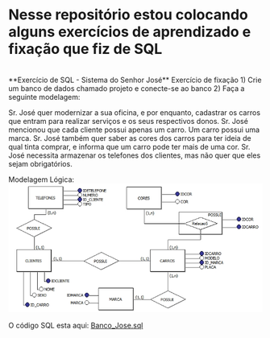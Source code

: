 # Nesse repositório estou colocando alguns exercícios de aprendizado e fixação que fiz de SQL
<br/>
**Exercício de SQL - Sistema do Senhor José**
Exercício de fixação
1) Crie um banco de dados chamado projeto e conecte-se ao banco
2) Faça a seguinte modelagem:

Sr. José quer modernizar a sua oficina, e por enquanto, cadastrar os carros que entram para realizar serviços e os seus respectivos donos.
Sr. José mencionou que cada cliente possui apenas um carro. Um carro possui uma marca. Sr. José também quer saber as cores dos carros para 
ter ideia de qual tinta comprar, e informa que um carro pode ter mais de uma cor. Sr. José necessita armazenar os telefones dos clientes, 
mas não quer que eles sejam obrigatórios.

Modelagem Lógica:
  ![MODELO_JOSE](https://github.com/karendiz/ex_SQL/blob/main/MODELO_JOSE.jpg)
  
  
O código SQL esta aqui:
[Banco_Jose.sql](https://github.com/karendiz/ex_SQL/blob/main/Banco_Jose.sql)

